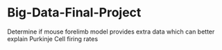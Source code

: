 # Big-Data-Final-Project
Determine if mouse forelimb model provides extra data which can better explain Purkinje Cell firing rates
